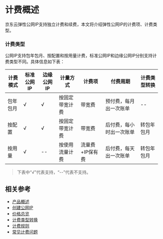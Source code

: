 # 计费概述

京东云弹性公网IP支持独立计费和续费，本文将介绍弹性公网IP的计费项、计费类型。


### 计费类型

公网IP支持包年包月、按配置和按用量计费，标准公网IP和边缘公网IP分别支持计费类型不同。具体信息如下表：

|计费模式|标准公网IP|边缘公网IP|计量方式|计费项|付费周期|计费类型转换|  
|--- |-- |-- |---|---|----|---|
|包年包月|√|√|按固定带宽计费|带宽费|预付费，每月出一次账单|--|
|按配置|√|√|按固定带宽计费|带宽费|后付费，每小时出一次账单|转包年包月|
|按用量|√|--|按使用流量计费|流量费+IP保有费|后付费，每天出一次账单|转包年包月|

>下表中“√”代表支持，“--”代表不支持。

## 相关参考

- [产品概述](../Introduction/Product-Overview.md)
- [创建公网IP](../Operation-Guide/Elastic-IP-Management/Create-Elastic-IP.md)
- [价格总览](Price-Overview.md)
- [计费类型转换](Change-Billing.md)
- [计费规则](Billing-Rules.md)
- [常见计费问题](FAQ.md)

